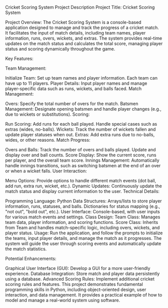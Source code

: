 Cricket Scoring System Project Description
Project Title: Cricket Scoring System

Project Overview:
The Cricket Scoring System is a console-based application designed to manage and track the progress of a cricket match. It facilitates the input of match details, including team names, player information, runs, overs, wickets, and extras. The system provides real-time updates on the match status and calculates the total score, managing player status and scoring dynamically throughout the game.

Key Features:

Team Management:

Initialize Team: Set up team names and player information. Each team can have up to 11 players.
Player Details: Input player names and manage player-specific data such as runs, wickets, and balls faced.
Match Management:

Overs: Specify the total number of overs for the match.
Batsmen Management: Designate opening batsmen and handle player changes (e.g., due to wickets or substitutions).
Scoring:

Run Scoring: Add runs for each ball played. Handle special cases such as extras (wides, no-balls).
Wickets: Track the number of wickets fallen and update player statuses when out.
Extras: Add extra runs due to no-balls, wides, or other reasons.
Match Progress:

Overs and Balls: Track the number of overs and balls played. Update and display over and ball counts.
Score Display: Show the current score, runs per player, and the overall team score.
Innings Management: Automatically handle innings transitions, such as switching batsmen at the end of an over or when a wicket falls.
User Interaction:

Menu Options: Provide options to handle different match events (dot ball, add run, extra run, wicket, etc.).
Dynamic Updates: Continuously update the match status and display current information to the user.
Technical Details:

Programming Language: Python
Data Structures:
Arrays/lists to store player information, runs, statuses, and balls.
Dictionaries for status mapping (e.g., "not out", "bold out", etc.).
User Interface: Console-based, with user inputs for various match events and settings.
Class Design:
Team Class: Manages team data, player information, and scoring functions.
Score Class: Inherits from Team and handles match-specific logic, including overs, wickets, and player status.
Usage:
Run the application, and follow the prompts to initialize the teams, input player details, and manage the match as it progresses. The system will guide the user through scoring events and automatically update the match statistics.

Potential Enhancements:

Graphical User Interface (GUI): Develop a GUI for a more user-friendly experience.
Database Integration: Store match and player data persistently using a database.
Advanced Scoring Rules: Implement additional cricket scoring rules and features.
This project demonstrates fundamental programming skills in Python, including object-oriented design, user interaction, and data management. It provides a practical example of how to model and manage a real-world system using software.
